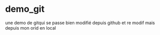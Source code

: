 # demo_git
une demo de gitqui se passe bien
modifié depuis github
et re modif mais depuis mon orid en local
